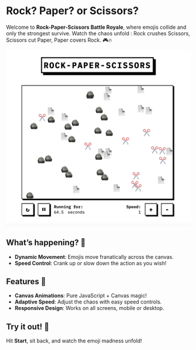 # Rock? Paper? or Scissors?

Welcome to **Rock-Paper-Scissors Battle Royale**, where emojis collide and only the strongest survive. Watch the chaos unfold : Rock crushes Scissors, Scissors cut Paper, Paper covers Rock. 🎮🔥

![Rock? Paper? or Scissors? Screenshot](./rock-paper-scissors.png)

## What’s happening? 🤔

- **Dynamic Movement**: Emojis move franatically across the canvas.
- **Speed Control**: Crank up or slow down the action as you wish!

## Features 🚀

- **Canvas Animations**: Pure JavaScript + Canvas magic!
- **Adaptive Speed**: Adjust the chaos with easy speed controls.
- **Responsive Design**: Works on all screens, mobile or desktop.

## Try it out! 👾

Hit **Start**, sit back, and watch the emoji madness unfold!
